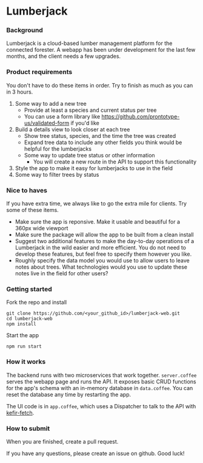 # Lumberjack

### Background

Lumberjack is a cloud-based lumber management platform for the connected forester. A webapp has been under development for the last few months, and the client needs a few upgrades.

### Product requirements

You don't have to do these items in order. Try to finish as much as you can in 3 hours.

1. Some way to add a new tree
    * Provide at least a species and current status per tree
    * You can use a form library like https://github.com/prontotype-us/validated-form if you'd like
2. Build a details view to look closer at each tree
    * Show tree status, species, and the time the tree was created
    * Expand tree data to include any other fields you think would be helpful for the lumberjacks
    * Some way to update tree status or other information
        * You will create a new route in the API to support this functionality
3. Style the app to make it easy for lumberjacks to use in the field
4. Some way to filter trees by status


### Nice to haves

If you have extra time, we always like to go the extra mile for clients. Try some of these items.

* Make sure the app is reponsive. Make it usable and beautiful for a 360px wide viewport
* Make sure the package will allow the app to be built from a clean install
* Suggest two additional features to make the day-to-day operations of a Lumberjack in the wild easier and more efficient. You do not need to develop these features, but feel free to specify them however you like.
* Roughly specify the data model you would use to allow users to leave notes about trees. What technologies would you use to update these notes live in the field for other users?

### Getting started

Fork the repo and install

    git clone https://github.com/<your_github_id>/lumberjack-web.git
    cd lumberjack-web
    npm install

Start the app

    npm run start

### How it works

The backend runs with two microservices that work together. `server.coffee` serves the webapp page and runs the API. It exposes basic CRUD functions for the app's schema with an in-memory database in `data.coffee`. You can reset the database any time by restarting the app.

The UI code is in `app.coffee`, which uses a Dispatcher to talk to the API with [kefir-fetch](https://github.com/prontotype-us/kefir-fetch).

### How to submit

When you are finished, create a pull request.

If you have any questions, please create an issue on github. Good luck!
